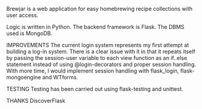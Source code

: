 Brewjar is a web application for easy homebrewing recipe collections with user access. 

Logic is written in Python. The backend framework is Flask. The DBMS used is MongoDB. 

IMPROVEMENTS
The current login system represents my first attempt at building a log-in system. There is a clear issue with it in that it repeats itself by passing the session-user variable to each view function as an if..else statement instead of using @login-decorators and proper session handling. With more time, I would implement session handling with flask_login, flask-mongoengine and WTforms. 

TESTING
Testing has been carried out using flask-testing and unittest. 

THANKS
DiscoverFlask
